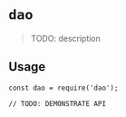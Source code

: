 # `dao`

> TODO: description

## Usage

```
const dao = require('dao');

// TODO: DEMONSTRATE API
```

